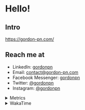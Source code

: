 # Hello!

## Intro

<https://gordon-pn.com/>

## Reach me at

- LinkedIn: [gordonpn](https://www.linkedin.com/in/gordonpn/)
- Email: [contact@gordon-pn.com](mailto:contact@gordon-pn.com)
- Facebook Messenger: [gordonpn](https://www.messenger.com/t/Gordonpn)
- Twitter: [@gordonpn](https://twitter.com/Gordonpn)
- Instagram: [@gordonpn](https://www.instagram.com/gordonpn/)

<details>
  <summary>Metrics</summary>

  <img align="center" src="https://github.com/gordonpn/gordonpn/blob/master/github-metrics.svg" alt="GitHub Metrics">

</details>

<details>
  <summary>WakaTime</summary>

  <!--START_SECTION:waka-->
📊 **This Week I Spent My Time On** 

```text
💬 Programming Languages: 
Other                    23 hrs 34 mins      ████████████████████████░   97.51 % 
Java                     28 mins             ░░░░░░░░░░░░░░░░░░░░░░░░░   01.94 % 
TypeScript               4 mins              ░░░░░░░░░░░░░░░░░░░░░░░░░   00.28 % 
Brazil Dependency Config 2 mins              ░░░░░░░░░░░░░░░░░░░░░░░░░   00.17 % 
Markdown                 1 min               ░░░░░░░░░░░░░░░░░░░░░░░░░   00.09 % 

🔥 Editors: 
Chrome                   13 hrs 11 mins      ██████████████░░░░░░░░░░░   54.55 % 
Slack                    4 hrs 2 mins        ████░░░░░░░░░░░░░░░░░░░░░   16.73 % 
Firefox                  2 hrs 29 mins       ███░░░░░░░░░░░░░░░░░░░░░░   10.30 % 
Messages                 1 hr 20 mins        █░░░░░░░░░░░░░░░░░░░░░░░░   05.58 % 
MicrosoftOutlook         53 mins             █░░░░░░░░░░░░░░░░░░░░░░░░   03.70 % 
```


 Last Updated on 15/08/2025 10:27:40 UTC
<!--END_SECTION:waka-->
</details>
